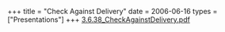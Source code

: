 +++
title = "Check Against Delivery"
date = 2006-06-16
types = ["Presentations"]
+++
[3.6.38\_CheckAgainstDelivery.pdf](/files/3.6.38_CheckAgainstDelivery.pdf)
